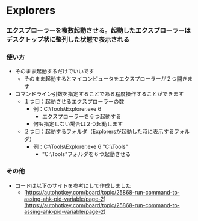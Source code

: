 # Explorers

### エクスプローラーを複数起動させる。起動したエクスプローラーはデスクトップ状に整列した状態で表示される

### 使い方

- そのまま起動するだけでいいです
    - そのまま起動するとマイコンピュータをエクスプローラーが２つ開きます
- コマンドライン引数を指定することである程度操作することができます
    - １つ目：起動させるエクスプローラーの数
        - 例：C:\Tools\Explorer.exe 6
            - エクスプローラーを６つ起動する
        - 何も指定しない場合は２つ起動します
    - ２つ目：起動するフォルダ（Explorersが起動した時に表示するフォルダ）
        - 例：C:\Tools\Explorer.exe 6 "C:\Tools" 
            - "C:\Tools"フォルダを６つ起動させる

### その他
- コードは以下のサイトを参考にして作成しました
    - [https://autohotkey.com/board/topic/25868-run-command-to-assing-ahk-pid-variable/page-2](https://autohotkey.com/board/topic/25868-run-command-to-assing-ahk-pid-variable/page-2)
